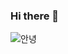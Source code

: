 ### Hi there 👋

<a><img src="https://img.shields.io/badge/Gmail-EA4335?style=flat-square&logo=Gmail&logoColor=white" alt="안녕"/></a>
